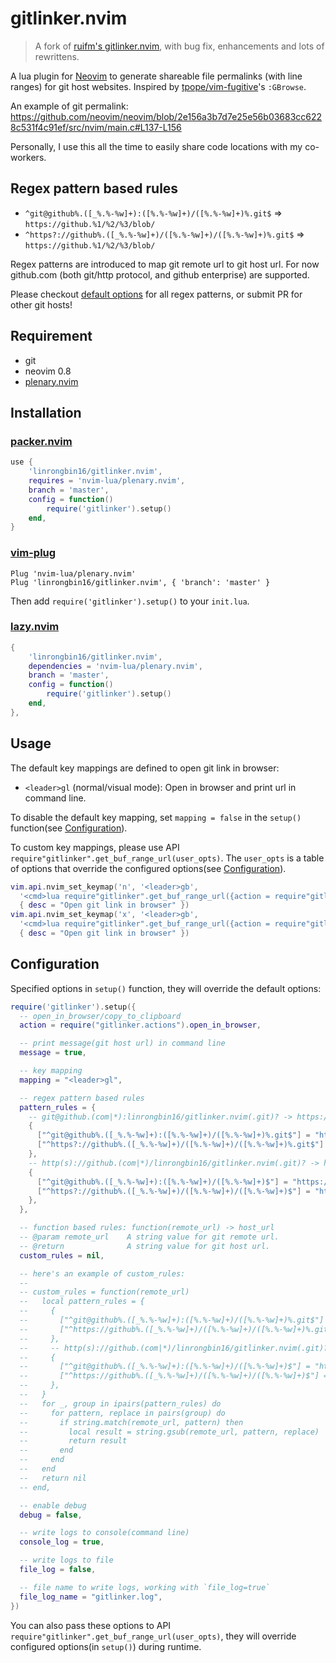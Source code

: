 # gitlinker.nvim

> A fork of [ruifm's gitlinker.nvim](https://github.com/ruifm/gitlinker.nvim), with
> bug fix, enhancements and lots of rewrittens.

A lua plugin for [Neovim](https://github.com/neovim/neovim) to generate shareable
file permalinks (with line ranges) for git host websites. Inspired by
[tpope/vim-fugitive](https://github.com/tpope/vim-fugitive)'s `:GBrowse`.

An example of git permalink:
<https://github.com/neovim/neovim/blob/2e156a3b7d7e25e56b03683cc6228c531f4c91ef/src/nvim/main.c#L137-L156>

Personally, I use this all the time to easily share code locations with my
co-workers.

## Regex pattern based rules

- `^git@github%.([_%.%-%w]+):([%.%-%w]+)/([%.%-%w]+)%.git$` => `https://github.%1/%2/%3/blob/`
- `^https?://github%.([_%.%-%w]+)/([%.%-%w]+)/([%.%-%w]+)%.git$` => `https://github.%1/%2/%3/blob/`

Regex patterns are introduced to map git remote url to git host url. For now
github.com (both git/http protocol, and github enterprise) are supported.

Please checkout [default options](https://github.com/linrongbin16/gitlinker.nvim/blob/master/lua/gitlinker.lua)
for all regex patterns, or submit PR for other git hosts!

## Requirement

- git
- neovim 0.8
- [plenary.nvim](https://github.com/nvim-lua/plenary.nvim)

## Installation

### [packer.nvim](https://github.com/wbthomason/packer.nvim)

```lua
use {
    'linrongbin16/gitlinker.nvim',
    requires = 'nvim-lua/plenary.nvim',
    branch = 'master',
    config = function()
        require('gitlinker').setup()
    end,
}
```

### [vim-plug](https://github.com/junegunn/vim-plug)

```vim
Plug 'nvim-lua/plenary.nvim'
Plug 'linrongbin16/gitlinker.nvim', { 'branch': 'master' }
```

Then add `require('gitlinker').setup()` to your `init.lua`.

### [lazy.nvim](https://github.com/folke/lazy.nvim)

```lua
{
    'linrongbin16/gitlinker.nvim',
    dependencies = 'nvim-lua/plenary.nvim',
    branch = 'master',
    config = function()
        require('gitlinker').setup()
    end,
},
```

## Usage

The default key mappings are defined to open git link in browser:

- `<leader>gl` (normal/visual mode): Open in browser and print url in command line.

To disable the default key mapping, set `mapping = false` in the `setup()`
function(see [Configuration](#configuration)).

To custom key mappings, please use API `require"gitlinker".get_buf_range_url(user_opts)`.
The `user_opts` is a table of options that override the configured options(see [Configuration](#configuration)).

```lua
vim.api.nvim_set_keymap('n', '<leader>gb',
  '<cmd>lua require"gitlinker".get_buf_range_url({action = require"gitlinker.actions".open_in_browser})<cr>',
  { desc = "Open git link in browser" })
vim.api.nvim_set_keymap('x', '<leader>gb',
  '<cmd>lua require"gitlinker".get_buf_range_url({action = require"gitlinker.actions".open_in_browser})<cr>',
  { desc = "Open git link in browser" })
```

## Configuration

Specified options in `setup()` function, they will override the default options:

```lua
require('gitlinker').setup({
  -- open_in_browser/copy_to_clipboard
  action = require("gitlinker.actions").open_in_browser,

  -- print message(git host url) in command line
  message = true,

  -- key mapping
  mapping = "<leader>gl",

  -- regex pattern based rules
  pattern_rules = {
    -- git@github.(com|*):linrongbin16/gitlinker.nvim(.git)? -> https://github.com/linrongbin16/gitlinker.nvim(.git)?
    {
      ["^git@github%.([_%.%-%w]+):([%.%-%w]+)/([%.%-%w]+)%.git$"] = "https://github.%1/%2/%3/blob/",
      ["^https?://github%.([_%.%-%w]+)/([%.%-%w]+)/([%.%-%w]+)%.git$"] = "https://github.%1/%2/%3/blob/",
    },
    -- http(s)://github.(com|*)/linrongbin16/gitlinker.nvim(.git)? -> https://github.com/linrongbin16/gitlinker.nvim(.git)?
    {
      ["^git@github%.([_%.%-%w]+):([%.%-%w]+)/([%.%-%w]+)$"] = "https://github.%1/%2/%3/blob/",
      ["^https?://github%.([_%.%-%w]+)/([%.%-%w]+)/([%.%-%w]+)$"] = "https://github.%1/%2/%3/blob/",
    },
  },

  -- function based rules: function(remote_url) -> host_url
  -- @param remote_url    A string value for git remote url.
  -- @return              A string value for git host url.
  custom_rules = nil,

  -- here's an example of custom_rules:
  --
  -- custom_rules = function(remote_url)
  --   local pattern_rules = {
  --     {
  --       ["^git@github%.([_%.%-%w]+):([%.%-%w]+)/([%.%-%w]+)%.git$"] = "https://github.%1/%2/%3/blob/",
  --       ["^https://github%.([_%.%-%w]+)/([%.%-%w]+)/([%.%-%w]+)%.git$"] = "https://github.%1/%2/%3/blob/",
  --     },
  --     -- http(s)://github.(com|*)/linrongbin16/gitlinker.nvim(.git)? -> https://github.com/linrongbin16/gitlinker.nvim(.git)?
  --     {
  --       ["^git@github%.([_%.%-%w]+):([%.%-%w]+)/([%.%-%w]+)$"] = "https://github.%1/%2/%3/blob/",
  --       ["^https://github%.([_%.%-%w]+)/([%.%-%w]+)/([%.%-%w]+)$"] = "https://github.%1/%2/%3/blob/",
  --     },
  --   }
  --   for _, group in ipairs(pattern_rules) do
  --     for pattern, replace in pairs(group) do
  --       if string.match(remote_url, pattern) then
  --         local result = string.gsub(remote_url, pattern, replace)
  --         return result
  --       end
  --     end
  --   end
  --   return nil
  -- end,

  -- enable debug
  debug = false,

  -- write logs to console(command line)
  console_log = true,

  -- write logs to file
  file_log = false,

  -- file name to write logs, working with `file_log=true`
  file_log_name = "gitlinker.log",
})
```

You can also pass these options to API `require"gitlinker".get_buf_range_url(user_opts)`,
they will override configured options(in `setup()`) during runtime.
